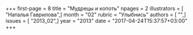 +++
first-page = 8
title = "Мудрецы и копоть"
npages = 2
illustrators = [ "Наталья Гаврилова",]
month = "02"
rubric = "Улыбнись"
authors = [ "",]
issues = [ "2013_02",]
year = "2013"
date = "2017-04-24T15:37:57+03:00"
+++
